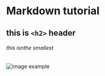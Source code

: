 #  Markdown tutorial
## this is `<h2>` header
###### this isnthe smallest

![image example](https://encrypted-tbn0.gstatic.com/images?q=tbn:ANd9GcSda8VuAoFvn4sD2NXAD4QGdwzWu7uWo3YAQQ&usqp=CAU)
